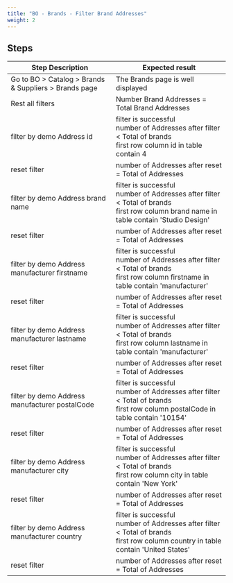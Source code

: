 ```yaml
---
title: "BO - Brands - Filter Brand Addresses"
weight: 2
---
```

## Steps
| Step Description | Expected result |
| ----- | ----- |
| Go to BO > Catalog > Brands & Suppliers > Brands page | The Brands page is well displayed |
| Rest all filters | Number Brand Addresses = Total Brand Addresses |
| filter by demo Address id | filter is successful <br>number of Addresses after filter < Total of brands<br>first row column id in table contain 4 |
| reset filter | number of Addresses after reset = Total of Addresses |
| filter by demo Address brand name | filter is successful <br>number of Addresses after filter < Total of brands<br>first row column brand name in table contain 'Studio Design' |
| reset filter | number of Addresses after reset = Total of Addresses |
| filter by demo Address manufacturer firstname | filter is successful <br>number of Addresses after filter < Total of brands<br>first row column firstname in table contain 'manufacturer' |
| reset filter | number of Addresses after reset = Total of Addresses |
| filter by demo Address manufacturer lastname | filter is successful <br>number of Addresses after filter < Total of brands<br>first row column lastname in table contain 'manufacturer' |
| reset filter | number of Addresses after reset = Total of Addresses |
| filter by demo Address manufacturer postalCode | filter is successful <br>number of Addresses after filter < Total of brands<br>first row column postalCode in table contain '10154' |
| reset filter | number of Addresses after reset = Total of Addresses |
| filter by demo Address manufacturer city | filter is successful <br>number of Addresses after filter < Total of brands<br>first row column city in table contain 'New York' |
| reset filter | number of Addresses after reset = Total of Addresses |
| filter by demo Address manufacturer country | filter is successful <br>number of Addresses after filter < Total of brands<br>first row column country in table contain 'United States' |
| reset filter | number of Addresses after reset = Total of Addresses |
